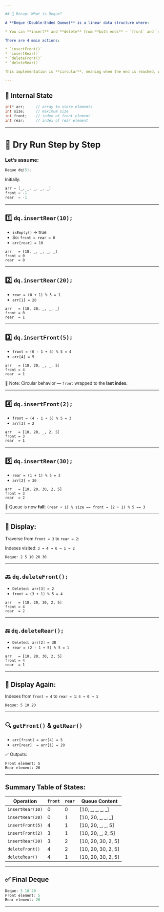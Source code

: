 ```yaml
---

## 🔁 Recap: What is Deque?

A **Deque (Double-Ended Queue)** is a linear data structure where:

* You can **insert** and **delete** from **both ends** — `front` and `rear`.

There are 4 main actions:

* `insertFront()`
* `insertRear()`
* `deleteFront()`
* `deleteRear()`

This implementation is **circular**, meaning when the end is reached, we **wrap around**.

---
```


## 🧠 Internal State

```cpp
int* arr;     // array to store elements
int size;     // maximum size
int front;    // index of front element
int rear;     // index of rear element
```

---

# 🧪 Dry Run Step by Step

### Let’s assume:

```cpp
Deque dq(5);
```

Initially:

```cpp
arr = [_, _, _, _, _]
front = -1
rear  = -1
```

---

## 1️⃣ `dq.insertRear(10);`

* `isEmpty()` → true
* So: `front = rear = 0`
* `arr[rear] = 10`

```
arr   = [10, _, _, _, _]
front = 0
rear  = 0
```

---

## 2️⃣ `dq.insertRear(20);`

* `rear = (0 + 1) % 5 = 1`
* `arr[1] = 20`

```
arr   = [10, 20, _, _, _]
front = 0
rear  = 1
```

---

## 3️⃣ `dq.insertFront(5);`

* `front = (0 - 1 + 5) % 5 = 4`
* `arr[4] = 5`

```
arr   = [10, 20, _, _, 5]
front = 4
rear  = 1
```

🧠 Note: Circular behavior — `front` wrapped to the **last index**.

---

## 4️⃣ `dq.insertFront(2);`

* `front = (4 - 1 + 5) % 5 = 3`
* `arr[3] = 2`

```
arr   = [10, 20, _, 2, 5]
front = 3
rear  = 1
```

---

## 5️⃣ `dq.insertRear(30);`

* `rear = (1 + 1) % 5 = 2`
* `arr[2] = 30`

```
arr   = [10, 20, 30, 2, 5]
front = 3
rear  = 2
```

🧠 Queue is now **full**:
`(rear + 1) % size == front ⇒ (2 + 1) % 5 == 3`

---

## 🧾 Display:

Traverse from `front = 3` to `rear = 2`:

Indexes visited: `3 → 4 → 0 → 1 → 2`

```
Deque: 2 5 10 20 30
```

---

## 🔙 `dq.deleteFront();`

* `Deleted: arr[3] = 2`
* `front = (3 + 1) % 5 = 4`

```
arr   = [10, 20, 30, 2, 5]
front = 4
rear  = 2
```

---

## 🔚 `dq.deleteRear();`

* `Deleted: arr[2] = 30`
* `rear = (2 - 1 + 5) % 5 = 1`

```
arr   = [10, 20, 30, 2, 5]
front = 4
rear  = 1
```

---

## 🧾 Display Again:

Indexes from `front = 4` to `rear = 1`:
`4 → 0 → 1`

```
Deque: 5 10 20
```

---

## 🔍 `getFront()` & `getRear()`

* `arr[front] = arr[4] = 5`
* `arr[rear]  = arr[1] = 20`

✅ Outputs:

```
Front element: 5
Rear element: 20
```

---

## Summary Table of States:

| Operation        | `front` | `rear` | Queue Content         |
| ---------------- | ------- | ------ | --------------------- |
| `insertRear(10)` | 0       | 0      | \[10, \_, \_, \_, \_] |
| `insertRear(20)` | 0       | 1      | \[10, 20, \_, \_, \_] |
| `insertFront(5)` | 4       | 1      | \[10, 20, \_, \_, 5]  |
| `insertFront(2)` | 3       | 1      | \[10, 20, \_, 2, 5]   |
| `insertRear(30)` | 3       | 2      | \[10, 20, 30, 2, 5]   |
| `deleteFront()`  | 4       | 2      | \[10, 20, 30, 2, 5]   |
| `deleteRear()`   | 4       | 1      | \[10, 20, 30, 2, 5]   |

---

## ✅ Final Deque

```cpp
Deque: 5 10 20
Front element: 5
Rear element: 20
```

---